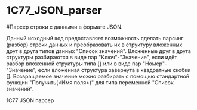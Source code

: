 1C77_JSON_parser
================

#Парсер строки с данными в формате JSON. 

Данный исходный код предоставляет возможность сделать парсинг (разбор) строки данных и преобразовать их в структуру вложенных друг в друга типов данных "Список значений".
Вложенные друг в друга структуры разбираются в виде пар "Ключ"-"Значение", если идёт разбор вложенной структуры типа {} или в виде пар "Номер"-"Значение", если вложенная структура завернута в квадратные скобки [].
Возвращаемое значение можно разбирать с помощью стандартной функции "Получить(<Имя поля>)" для типа переменной "Список значений".

1С77 JSON парсер
